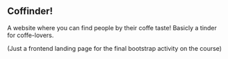 ## Coffinder!

A website where you can find people by their coffe taste! Basicly a tinder for coffe-lovers.


(Just a frontend landing page for the final bootstrap activity on the course)
